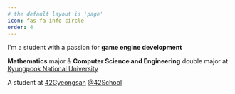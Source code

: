 ```yaml
---
# the default layout is 'page'
icon: fas fa-info-circle
order: 4
---
```


I'm a student with a passion for **game engine development**

**Mathematics** major & **Computer Science and Engineering** double major at [Kyungpook National University](https://knu.ac.kr/wbbs/wbbs/main/main.action)

A student at [42Gyeongsan](https://42gyeongsan.kr/ko/main.do) [@42School](https://github.com/42school)
